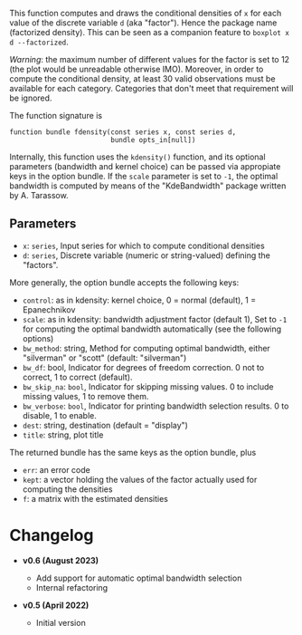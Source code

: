 This function computes and draws the conditional densities of `x` for each value of the discrete variable `d` (aka "factor"). Hence the package name (factorized density). This can be seen as a companion feature to `boxplot x d --factorized`.

_Warning_: the maximum number of different values for the factor is set to 12 (the plot would be unreadable otherwise IMO). Moreover, in order to compute the conditional density, at least 30 valid observations must be available for each category. Categories that don't meet that requirement will be ignored.

The function signature is

```
function bundle fdensity(const series x, const series d, 
                         bundle opts_in[null])
```

Internally, this function uses the `kdensity()` function, and its
optional parameters (bandwidth and kernel choice) can be passed via
appropiate keys in the option bundle. If the `scale` parameter is set to `-1`, the optimal bandwidth is computed by means of the "KdeBandwidth" package written by A. Tarassow.

## Parameters

- `x`:  `series`, Input series for which to compute conditional densities
- `d`:  `series`, Discrete variable (numeric or string-valued) defining the "factors".

More generally, the option bundle accepts the following keys:

- `control`: as in kdensity: kernel choice, 0 = normal (default), 1 = Epanechnikov
- `scale`: as in kdensity: bandwidth adjustment factor (default 1), Set to `-1` for computing the optimal bandwidth automatically (see the following options)
- `bw_method`: string, Method for computing optimal bandwidth, either "silverman" or "scott" (default: "silverman")
- `bw_df`: bool, Indicator for degrees of freedom correction. 0 not to correct, 1 to correct (default).
- `bw_skip_na`: `bool`, Indicator for skipping missing values. 0 to include missing values, 1 to remove them.
- `bw_verbose`: `bool`, Indicator for printing bandwidth selection results. 0 to disable, 1 to enable.
- `dest`: string, destination (default = "display")
- `title`: string, plot title

The returned bundle has the same keys as the option bundle, plus

- `err`: an error code
- `kept`: a vector holding the values of the factor actually used for
  computing the densities
- `f`: a matrix with the estimated densities


# Changelog

* **v0.6 (August 2023)**
    * Add support for automatic optimal bandwidth selection
    * Internal refactoring

* **v0.5 (April 2022)**
    * Initial version
